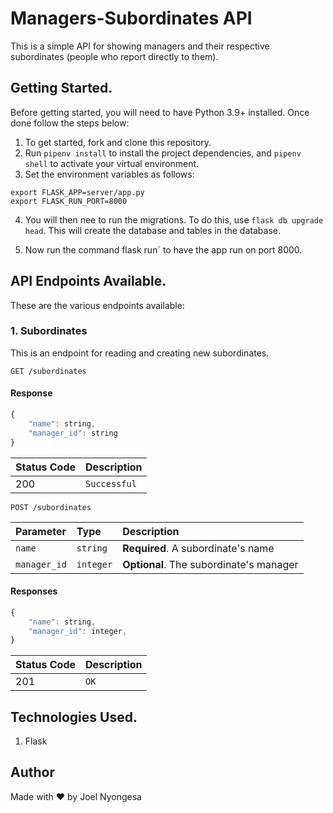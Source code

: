 # Managers-Subordinates API

This is a simple API for showing managers and their respective subordinates (people who report directly to them).

## Getting Started.

Before getting started, you will need to have Python 3.9+ installed. Once done follow the steps below:

1. To get started, fork and clone this repository.
2. Run `pipenv install` to install the project dependencies, and `pipenv shell` to activate your virtual environment.
3. Set the environment variables as follows:

```
export FLASK_APP=server/app.py
export FLASK_RUN_PORT=8000
```

4. You will then nee to run the migrations. To do this, use `flask db upgrade head`. This will create the database and tables in the database.

5. Now run the command flask run` to have the app run on port 8000.

## API Endpoints Available.

These are the various endpoints available:

### 1. Subordinates

This is an endpoint for reading and creating new subordinates.

```http
GET /subordinates
```

#### Response

```javascript
{
    "name": string,
    "manager_id": string
}
```

| Status Code | Description |
| :-- | :-- |
| 200 | `Successful` |


```http
POST /subordinates
```

| Parameter | Type | Description |
| :--- | :--- | :--- |
|`name`| `string` | **Required**. A subordinate's name |
|`manager_id` | `integer` | **Optional**. The subordinate's manager |

#### Responses

```javascript
{
    "name": string,
    "manager_id": integer,
}
```

| Status Code | Description |
| :-- | :-- |
| 201 | `OK` |

## Technologies Used.
1. Flask

## Author

Made with ♥️ by Joel Nyongesa